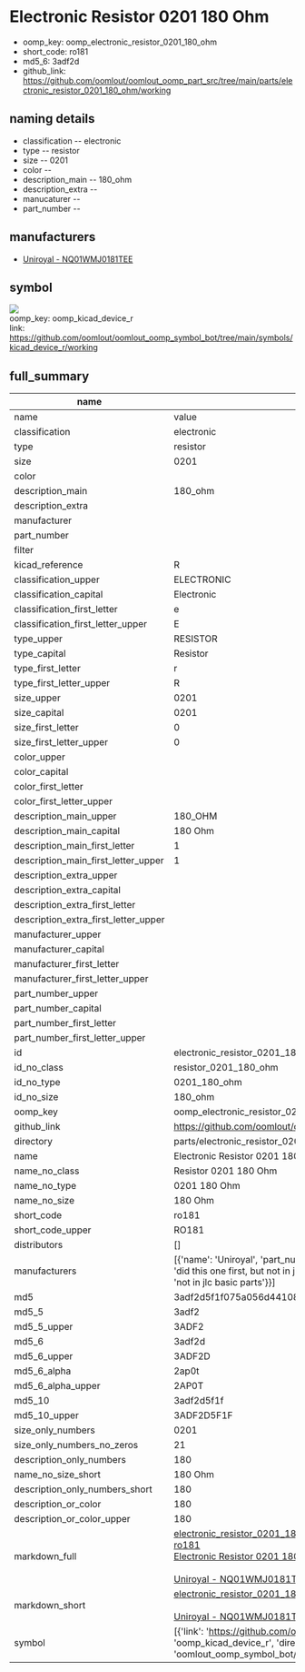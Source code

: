 # Electronic Resistor 0201 180 Ohm

  
* oomp_key: oomp_electronic_resistor_0201_180_ohm 
* short_code: ro181
* md5_6: 3adf2d  
* github_link: https://github.com/oomlout/oomlout_oomp_part_src/tree/main/parts/electronic_resistor_0201_180_ohm/working  
## naming details
* classification -- electronic
* type -- resistor
* size -- 0201
* color -- 
* description_main -- 180_ohm
* description_extra -- 
* manucaturer -- 
* part_number -- 


## manufacturers
* [Uniroyal - NQ01WMJ0181TEE]()  

## symbol

![](symbol/{index}}/working/working_600.png)  
oomp_key: oomp_kicad_device_r  
link: https://github.com/oomlout/oomlout_oomp_symbol_bot/tree/main/symbols/kicad_device_r/working  


## full_summary
| name | value | 
| --- | --- | 
| name | value | 
| classification | electronic | 
| type | resistor | 
| size | 0201 | 
| color |  | 
| description_main | 180_ohm | 
| description_extra |  | 
| manufacturer |  | 
| part_number |  | 
| filter |  | 
| kicad_reference | R | 
| classification_upper | ELECTRONIC | 
| classification_capital | Electronic | 
| classification_first_letter | e | 
| classification_first_letter_upper | E | 
| type_upper | RESISTOR | 
| type_capital | Resistor | 
| type_first_letter | r | 
| type_first_letter_upper | R | 
| size_upper | 0201 | 
| size_capital | 0201 | 
| size_first_letter | 0 | 
| size_first_letter_upper | 0 | 
| color_upper |  | 
| color_capital |  | 
| color_first_letter |  | 
| color_first_letter_upper |  | 
| description_main_upper | 180_OHM | 
| description_main_capital | 180 Ohm | 
| description_main_first_letter | 1 | 
| description_main_first_letter_upper | 1 | 
| description_extra_upper |  | 
| description_extra_capital |  | 
| description_extra_first_letter |  | 
| description_extra_first_letter_upper |  | 
| manufacturer_upper |  | 
| manufacturer_capital |  | 
| manufacturer_first_letter |  | 
| manufacturer_first_letter_upper |  | 
| part_number_upper |  | 
| part_number_capital |  | 
| part_number_first_letter |  | 
| part_number_first_letter_upper |  | 
| id | electronic_resistor_0201_180_ohm | 
| id_no_class | resistor_0201_180_ohm | 
| id_no_type | 0201_180_ohm | 
| id_no_size | 180_ohm | 
| oomp_key | oomp_electronic_resistor_0201_180_ohm | 
| github_link | https://github.com/oomlout/oomlout_oomp_part_src/tree/main/parts/electronic_resistor_0201_180_ohm/working | 
| directory | parts/electronic_resistor_0201_180_ohm | 
| name | Electronic Resistor 0201 180 Ohm | 
| name_no_class | Resistor 0201 180 Ohm | 
| name_no_type | 0201 180 Ohm | 
| name_no_size | 180 Ohm | 
| short_code | ro181 | 
| short_code_upper | RO181 | 
| distributors | [] | 
| manufacturers | [{'name': 'Uniroyal', 'part_number': 'NQ01WMJ0181TEE', 'link': '', 'id': 'manufacturer_uniroyal', 'note': {'reason': 'did this one first, but not in jlc pcb basic parts and 1 percent are and they are the same price', 'reason_short': 'not in jlc basic parts'}}] | 
| md5 | 3adf2d5f1f075a056d44108348a3ca43 | 
| md5_5 | 3adf2 | 
| md5_5_upper | 3ADF2 | 
| md5_6 | 3adf2d | 
| md5_6_upper | 3ADF2D | 
| md5_6_alpha | 2ap0t | 
| md5_6_alpha_upper | 2AP0T | 
| md5_10 | 3adf2d5f1f | 
| md5_10_upper | 3ADF2D5F1F | 
| size_only_numbers | 0201 | 
| size_only_numbers_no_zeros | 21 | 
| description_only_numbers | 180 | 
| name_no_size_short | 180 Ohm | 
| description_only_numbers_short | 180 | 
| description_or_color | 180 | 
| description_or_color_upper | 180 | 
| markdown_full | [electronic_resistor_0201_180_ohm](https://github.com/oomlout/oomlout_oomp_part_src/tree/main/parts/electronic_resistor_0201_180_ohm/working)<br>[ro181](https://github.com/oomlout/oomlout_oomp_part_src/tree/main/parts/electronic_resistor_0201_180_ohm/working)<br>[Electronic Resistor 0201 180 Ohm](https://github.com/oomlout/oomlout_oomp_part_src/tree/main/parts/electronic_resistor_0201_180_ohm/working)<br><br>[Uniroyal - NQ01WMJ0181TEE- not in jlc basic parts]() [(L)  ](https://www.lcsc.com/search?q=NQ01WMJ0181TEE)[(D)  ](https://www.digikey.com/en/products?keywords=NQ01WMJ0181TEE)[(M)  ](https://www.mouser.com/Search/Refine?Keyword=NQ01WMJ0181TEE)[(N)  ](https://www.newark.com/search?st=NQ01WMJ0181TEE)[(SZ)  ](https://so.szlcsc.com/global.html?k=NQ01WMJ0181TEE)<br> | 
| markdown_short | [electronic_resistor_0201_180_ohm](https://github.com/oomlout/oomlout_oomp_part_src/tree/main/parts/electronic_resistor_0201_180_ohm/working)<br><br>[Uniroyal - NQ01WMJ0181TEE- not in jlc basic parts]() | 
| symbol | [{'link': 'https://github.com/oomlout/oomlout_oomp_symbol_bot/tree/main/symbols/kicad_device_r', 'oomp_key': 'oomp_kicad_device_r', 'directory': 'oomlout_oomp_symbol_bot/symbols/kicad_device_r//working/working.kicad_sym', 'index': 0}] | 
